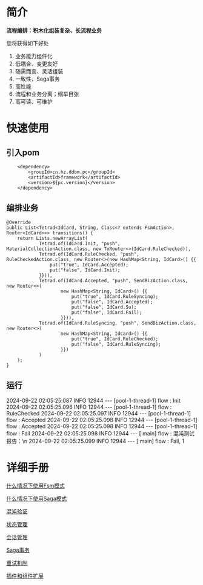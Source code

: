 # 简介

**流程编排：积木化组装复杂、长流程业务**

您将获得如下好处

1. 业务能力组件化
2. 低耦合、变更友好
3. 随需而变、灵活组装
4. 一致性，Saga事务
5. 高性能
6. 流程和业务分离；纲举目张
7. 高可读、可维护

# 快速使用

## 引入pom

        <dependency>
            <groupId>cn.hz.ddbm.pc</groupId>
            <artifactId>framework</artifactId>
            <version>${pc.version}</version>
        </dependency>

## 编排业务

    @Override
    public List<Tetrad<IdCard, String, Class<? extends FsmAction>, Router<IdCard>>> transitions() {
        return Lists.newArrayList(
                Tetrad.of(IdCard.Init, "push", MaterialCollectionAction.class, new ToRouter<>(IdCard.RuleChecked)),
                Tetrad.of(IdCard.RuleChecked, "push", RuleCheckedAction.class, new Router<>(new HashMap<String, IdCard>() {{
                    put("true", IdCard.Accepted);
                    put("false", IdCard.Init);
                }})),
                Tetrad.of(IdCard.Accepted, "push", SendBizAction.class, new Router<>(
                        new HashMap<String, IdCard>() {{
                            put("true", IdCard.RuleSyncing);
                            put("false", IdCard.Accepted);
                            put("false", IdCard.Su);
                            put("false", IdCard.Fail);
                        }})),
                Tetrad.of(IdCard.RuleSyncing, "push", SendBizAction.class, new Router<>(
                        new HashMap<String, IdCard>() {{
                            put("true", IdCard.RuleChecked);
                            put("false", IdCard.RuleSyncing);
                        }})
                )
        );
    }

## 运行

2024-09-22 02:05:25.087  INFO 12944 --- [pool-1-thread-1] flow                                     : Init
2024-09-22 02:05:25.096  INFO 12944 --- [pool-1-thread-1] flow                                     : RuleChecked
2024-09-22 02:05:25.097  INFO 12944 --- [pool-1-thread-1] flow                                     : Accepted
2024-09-22 02:05:25.098  INFO 12944 --- [pool-1-thread-1] flow                                     : Accepted
2024-09-22 02:05:25.098  INFO 12944 --- [pool-1-thread-1] flow                                     : Fail
2024-09-22 02:05:25.098  INFO 12944 --- [           main] flow                                     : 混沌测试报告：\n
2024-09-22 02:05:25.099  INFO 12944 --- [           main] flow                                     : Fail,	1

## 

# 详细手册

[什么情况下使用Fsm模式](doc/fsm模式.md)


[什么情况下使用Saga模式](doc/saga模式.md)

[混沌验证](doc/混沌验证.md)

[状态管理](doc/状态管理.md)

[会话管理](doc/fsm模式.md)

[Saga事务](doc/Saga事务.md)

[重试机制](doc/重试机制.md)

[插件和组件扩展](doc/插件和组件扩展.md) 
